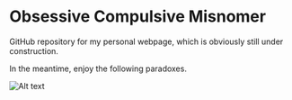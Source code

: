 # Obsessive Compulsive Misnomer
GitHub repository for my personal webpage, which is obviously still under construction.

In the meantime, enjoy the following paradoxes.

![Alt text](http://www.themarysue.com/wp-content/uploads/2011/08/paradox880.jpg#geekosystem)

